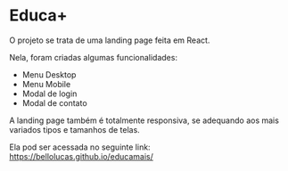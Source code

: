 # Educa+

O projeto se trata de uma landing page feita em React.

Nela, foram criadas algumas funcionalidades:

- Menu Desktop
- Menu Mobile
- Modal de login
- Modal de contato

A landing page também é totalmente responsiva, se adequando aos mais variados tipos e tamanhos de telas.

Ela pod ser acessada no seguinte link: https://bellolucas.github.io/educamais/
